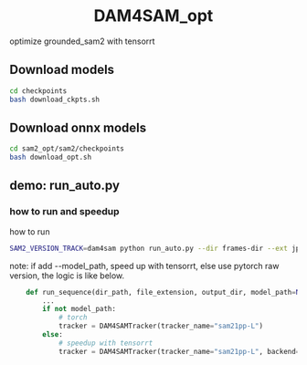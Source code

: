 <div align="center">

# DAM4SAM_opt
</div>
optimize grounded_sam2 with tensorrt


## Download models

```bash
cd checkpoints
bash download_ckpts.sh 
```

## Download onnx models

```bash
cd sam2_opt/sam2/checkpoints
bash download_opt.sh
```
## demo: run_auto.py

### how to run and speedup
how to run
```bash
SAM2_VERSION_TRACK=dam4sam python run_auto.py --dir frames-dir --ext jpg --output_dir output-dir --model_path sam2_opt/sam2/checkpoints/opts
```
note: if add --model_path, speed up with tensorrt, else use pytorch raw version, the logic is like below.
```python
    def run_sequence(dir_path, file_extension, output_dir, model_path=None):
        ...
        if not model_path:
            # torch
            tracker = DAM4SAMTracker(tracker_name="sam21pp-L")
        else:
            # speedup with tensorrt
            tracker = DAM4SAMTracker(tracker_name="sam21pp-L", backend="tensorrt", model_root_path=model_path)
```